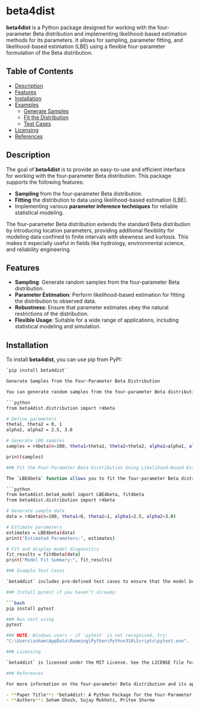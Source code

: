 # beta4dist

**beta4dist** is a Python package designed for working with the four-parameter Beta distribution and implementing likelihood-based estimation methods for its parameters. It allows for sampling, parameter fitting, and likelihood-based estimation (LBE) using a flexible four-parameter formulation of the Beta distribution.

## Table of Contents

- [Description](#description)
- [Features](#features)
- [Installation](#installation)
- [Examples](#examples)
  - [Generate Samples](#generate-samples-from-the-four-parameter-beta-distribution)
  - [Fit the Distribution](#fit-the-four-parameter-beta-distribution-using-likelihood-based-estimation)
  - [Test Cases](#example-test-cases)
- [Licensing](#licensing)
- [References](#references)

## Description

The goal of **beta4dist** is to provide an easy-to-use and efficient interface for working with the four-parameter Beta distribution. This package supports the following features:

- **Sampling** from the four-parameter Beta distribution.
- **Fitting** the distribution to data using likelihood-based estimation (LBE).
- Implementing various **parameter inference techniques** for reliable statistical modeling.

The four-parameter Beta distribution extends the standard Beta distribution by introducing location parameters, providing additional flexibility for modeling data confined to finite intervals with skewness and kurtosis. This makes it especially useful in fields like hydrology, environmental science, and reliability engineering.

## Features

- **Sampling**: Generate random samples from the four-parameter Beta distribution.
- **Parameter Estimation**: Perform likelihood-based estimation for fitting the distribution to observed data.
- **Robustness**: Ensure that parameter estimates obey the natural restrictions of the distribution.
- **Flexible Usage**: Suitable for a wide range of applications, including statistical modeling and simulation.

## Installation

To install **beta4dist**, you can use pip from PyPI:

```bash
`pip install beta4dist`

Generate Samples from the Four-Parameter Beta Distribution

You can generate random samples from the four-parameter Beta distribution using the `r4beta` function:

```python
from beta4dist.distribution import r4beta

# Define parameters
theta1, theta2 = 0, 1
alpha1, alpha2 = 2.5, 3.0

# Generate 100 samples
samples = r4beta(n=100, theta1=theta1, theta2=theta2, alpha1=alpha1, alpha2=alpha2)

print(samples)

### Fit the Four-Parameter Beta Distribution Using Likelihood-Based Estimation

The `LBE4beta` function allows you to fit the four-parameter Beta distribution to your data using likelihood-based estimation:

```python
from beta4dist.beta4_model import LBE4beta, fit4beta
from beta4dist.distribution import r4beta

# Generate sample data
data = r4beta(n=100, theta1=0, theta2=1, alpha1=2.5, alpha2=3.0)

# Estimate parameters
estimates = LBE4beta(data)
print("Estimated Parameters:", estimates)

# Fit and display model diagnostics
fit_results = fit4beta(data)
print("Model Fit Summary:", fit_results)

### Example Test Cases

`beta4dist` includes pre-defined test cases to ensure that the model behaves as expected. You can run these tests using `pytest`.

### Install pytest if you haven't already:

```bash
pip install pytest

### Run test using
pytest

### NOTE: Windows users — if 'pytest' is not recognized, try:
"C:\Users\soham\AppData\Roaming\Python\Python310\Scripts\pytest.exe".

### Licensing

`beta4dist` is licensed under the MIT License. See the LICENSE file for more details.

### References

For more information on the four-parameter Beta distribution and its applications, please refer to the following publication:

- **Paper Title**: *beta4dist: A Python Package for the Four-Parameter Beta Distribution and Likelihood-Based Estimation*
- **Authors**: Soham Ghosh, Sujay Mukhoti, Pritee Sharma


